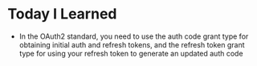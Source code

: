 # Today I Learned

- In the OAuth2 standard, you need to use the auth code grant type for obtaining initial auth and refresh tokens, and the refresh token grant type for using your refresh token to generate an updated auth code
